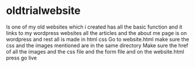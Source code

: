 # oldtrialwebsite
Is one of my old websites which i created has all the basic function and it links to my wordpress websites all the articles and the about me page is on wordpress and rest all is made in html css
Go to website.html 
make sure the css and the images mentioned are in the same directory
Make sure the href of all the images and the css file and the form file
and on the website.html press go live 

